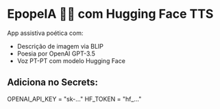# EpopeIA 🌊📜 com Hugging Face TTS

App assistiva poética com:
- Descrição de imagem via BLIP
- Poesia por OpenAI GPT-3.5
- Voz PT-PT com modelo Hugging Face

## Adiciona no Secrets:

OPENAI_API_KEY = "sk-..."
HF_TOKEN = "hf_..."
